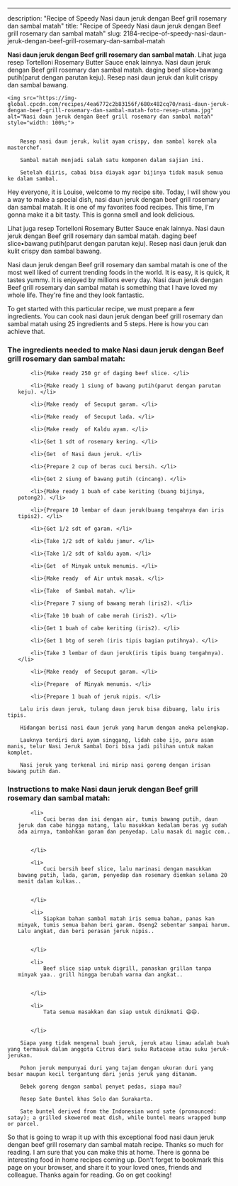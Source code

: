 ---
description: "Recipe of Speedy Nasi daun jeruk dengan Beef grill rosemary dan sambal matah"
title: "Recipe of Speedy Nasi daun jeruk dengan Beef grill rosemary dan sambal matah"
slug: 2184-recipe-of-speedy-nasi-daun-jeruk-dengan-beef-grill-rosemary-dan-sambal-matah

<p>
	<strong>Nasi daun jeruk dengan Beef grill rosemary dan sambal matah</strong>. 
	Lihat juga resep Tortelloni Rosemary Butter Sauce enak lainnya. Nasi daun jeruk dengan Beef grill rosemary dan sambal matah. daging beef slice•bawang putih(parut dengan parutan keju). Resep nasi daun jeruk dan kulit crispy dan sambal bawang.
</p>
<p>
	
	<img src="https://img-global.cpcdn.com/recipes/4ea6772c2b83156f/680x482cq70/nasi-daun-jeruk-dengan-beef-grill-rosemary-dan-sambal-matah-foto-resep-utama.jpg" alt="Nasi daun jeruk dengan Beef grill rosemary dan sambal matah" style="width: 100%;">
	
	
		Resep nasi daun jeruk, kulit ayam crispy, dan sambal korek ala masterchef.
	
		Sambal matah menjadi salah satu komponen dalam sajian ini.
	
		Setelah diiris, cabai bisa diayak agar bijinya tidak masuk semua ke dalam sambal.
	
</p>
<p>
	Hey everyone, it is Louise, welcome to my recipe site. Today, I will show you a way to make a special dish, nasi daun jeruk dengan beef grill rosemary dan sambal matah. It is one of my favorites food recipes. This time, I'm gonna make it a bit tasty. This is gonna smell and look delicious.
</p>
	
<p>
	Lihat juga resep Tortelloni Rosemary Butter Sauce enak lainnya. Nasi daun jeruk dengan Beef grill rosemary dan sambal matah. daging beef slice•bawang putih(parut dengan parutan keju). Resep nasi daun jeruk dan kulit crispy dan sambal bawang.
</p>
<p>
	Nasi daun jeruk dengan Beef grill rosemary dan sambal matah is one of the most well liked of current trending foods in the world. It is easy, it is quick, it tastes yummy. It is enjoyed by millions every day. Nasi daun jeruk dengan Beef grill rosemary dan sambal matah is something that I have loved my whole life. They're fine and they look fantastic.
</p>

<p>
To get started with this particular recipe, we must prepare a few ingredients. You can cook nasi daun jeruk dengan beef grill rosemary dan sambal matah using 25 ingredients and 5 steps. Here is how you can achieve that.
</p>

<h3>The ingredients needed to make Nasi daun jeruk dengan Beef grill rosemary dan sambal matah:</h3>

<ol>
	
		<li>{Make ready 250 gr of daging beef slice. </li>
	
		<li>{Make ready 1 siung of bawang putih(parut dengan parutan keju). </li>
	
		<li>{Make ready  of Secuput garam. </li>
	
		<li>{Make ready  of Secuput lada. </li>
	
		<li>{Make ready  of Kaldu ayam. </li>
	
		<li>{Get 1 sdt of rosemary kering. </li>
	
		<li>{Get  of Nasi daun jeruk. </li>
	
		<li>{Prepare 2 cup of beras cuci bersih. </li>
	
		<li>{Get 2 siung of bawang putih (cincang). </li>
	
		<li>{Make ready 1 buah of cabe keriting (buang bijinya, potong2). </li>
	
		<li>{Prepare 10 lembar of daun jeruk(buang tengahnya dan iris tipis2). </li>
	
		<li>{Get 1/2 sdt of garam. </li>
	
		<li>{Take 1/2 sdt of kaldu jamur. </li>
	
		<li>{Take 1/2 sdt of kaldu ayam. </li>
	
		<li>{Get  of Minyak untuk menumis. </li>
	
		<li>{Make ready  of Air untuk masak. </li>
	
		<li>{Take  of Sambal matah. </li>
	
		<li>{Prepare 7 siung of bawang merah (iris2). </li>
	
		<li>{Take 10 buah of cabe merah (iris2). </li>
	
		<li>{Get 1 buah of cabe keriting (iris2). </li>
	
		<li>{Get 1 btg of sereh (iris tipis bagian putihnya). </li>
	
		<li>{Take 3 lembar of daun jeruk(iris tipis buang tengahnya). </li>
	
		<li>{Make ready  of Secuput garam. </li>
	
		<li>{Prepare  of Minyak menumis. </li>
	
		<li>{Prepare 1 buah of jeruk nipis. </li>
	
</ol>
<p>
	
		Lalu iris daun jeruk, tulang daun jeruk bisa dibuang, lalu iris tipis.
	
		Hidangan berisi nasi daun jeruk yang harum dengan aneka pelengkap.
	
		Lauknya terdiri dari ayam singgang, lidah cabe ijo, paru asam manis, telur Nasi Jeruk Sambal Dori bisa jadi pilihan untuk makan komplet.
	
		Nasi jeruk yang terkenal ini mirip nasi goreng dengan irisan bawang putih dan.
	
</p>

<h3>Instructions to make Nasi daun jeruk dengan Beef grill rosemary dan sambal matah:</h3>

<ol>
	
		<li>
			Cuci beras dan isi dengan air, tumis bawang putih, daun jeruk dan cabe hingga matang, lalu masukkan kedalam beras yg sudah ada airnya, tambahkan garam dan penyedap. Lalu masak di magic com..
			
			
		</li>
	
		<li>
			Cuci bersih beef slice, lalu marinasi dengan masukkan bawang putih, lada, garam, penyedap dan rosemary diemkan selama 20 menit dalam kulkas..
			
			
		</li>
	
		<li>
			Siapkan bahan sambal matah iris semua bahan, panas kan minyak, tumis semua bahan beri garam. Oseng2 sebentar sampai harum. Lalu angkat, dan beri perasan jeruk nipis..
			
			
		</li>
	
		<li>
			Beef slice siap untuk digrill, panaskan grillan tanpa minyak yaa.. grill hingga berubah warna dan angkat..
			
			
		</li>
	
		<li>
			Tata semua masakkan dan siap untuk dinikmati 😄😄.
			
			
		</li>
	
</ol>

<p>
	
		Siapa yang tidak mengenal buah jeruk, jeruk atau limau adalah buah yang termasuk dalam anggota Citrus dari suku Rutaceae atau suku jeruk-jerukan.
	
		Pohon jeruk mempunyai duri yang tajam dengan ukuran duri yang besar maupun kecil tergantung dari jenis jeruk yang ditanam.
	
		Bebek goreng dengan sambal penyet pedas, siapa mau?
	
		Resep Sate Buntel khas Solo dan Surakarta.
	
		Sate buntel derived from the Indonesian word sate (pronounced: satay); a grilled skewered meat dish, while buntel means wrapped bump or parcel.
	
</p>

<p>
	So that is going to wrap it up with this exceptional food nasi daun jeruk dengan beef grill rosemary dan sambal matah recipe. Thanks so much for reading. I am sure that you can make this at home. There is gonna be interesting food in home recipes coming up. Don't forget to bookmark this page on your browser, and share it to your loved ones, friends and colleague. Thanks again for reading. Go on get cooking!
</p>
